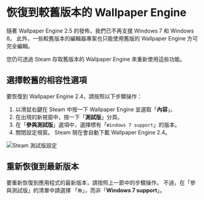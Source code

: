 # 恢復到較舊版本的 Wallpaper Engine

隨著 Wallpaper Engine 2.5 的發佈，我們已不再支援 Windows 7 和 Windows 8。 此外，一些較舊版本的編輯器專案也只能使用舊版的 Wallpaper Engine 方可完全編輯。

您仍可透過 Steam 存取舊版本的 Wallpaper Engine 來重新使用這些功能。

## 選擇較舊的相容性選項

要恢復到 Wallpaper Engine 2.4，請按照以下步驟操作：

1. 以滑鼠右鍵在 Steam 中按一下 Wallpaper Engine 並選取「**內容**」。
2. 在出現的新視窗中，按一下「**測試版**」分頁。
3. 在「**參與測試版**」選項中，選擇標有「`Windows 7 support`」的版本。
4. 關閉設定視窗。 Steam 現在會自動下載 Wallpaper Engine 2.4。

![Steam 測試版設定](/img/faq/windows7support.jpg)

## 重新恢復到最新版本

要重新恢復到應用程式的最新版本，請按照上一節中的步驟操作。 不過，在「參與測試版」的清單中請選擇 「`無`」，而非「**Windows 7 support**」。